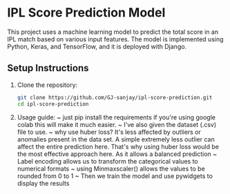 # IPL Score Prediction Model

This project uses a machine learning model to predict the total score in an IPL match based on various input features. The model is implemented using Python, Keras, and TensorFlow, and it is deployed with Django.

## Setup Instructions

1. Clone the repository:

   ```bash
   git clone https://github.com/GJ-sanjay/ipl-score-prediction.git
   cd ipl-score-prediction
2. Usage guide:
   ~ just pip install the requirements if you're using google colab this will make it much easier. 
   ~ I've also given the dataset (.csv) file to use.
   ~ why use huber loss? It's less affected by outliers or anomalies present in the data set. A simple extremely less outlier can affect the entire prediction here. That's why 
   using huber loss would be the most effective approach here. As it allows a balanced prediction
   ~ Label encoding allows us to transform the categorical values to numerical formats
   ~ using Minmaxscaler() allows the values to be rounded from 0 to 1 
   ~ Then we train the model and use pywidgets to display the results
